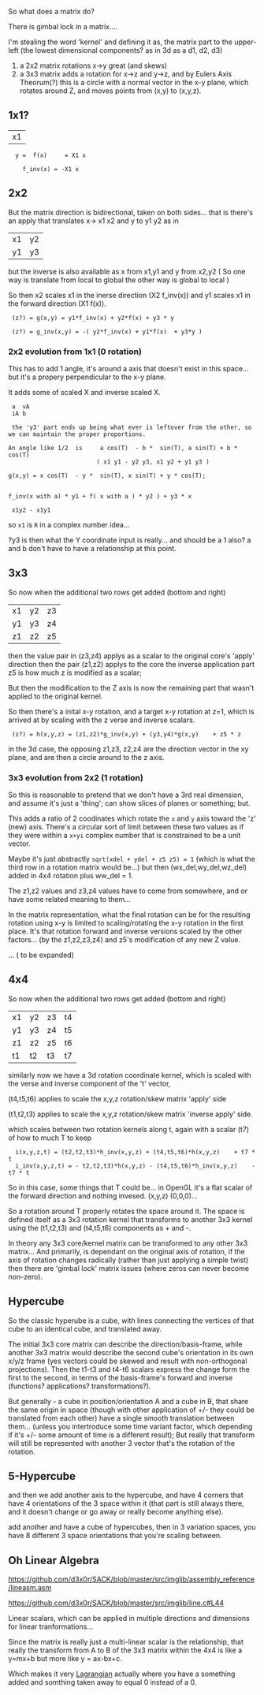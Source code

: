 

So what does a matrix do?  

There is gimbal lock in a matrix....

I'm stealing the word 'kernel' and defining it as, the matrix part to the upper-left (the lowest dimensional components?  as in 3d as a d1, d2, d3)



1) a 2x2 matrix rotations x->y great (and skews)
2) a 3x3 matrix adds a rotation for x->z and y->z, and by Eulers Axis Theorum(?) this is a circle with a normal vector in the x-y plane,
which rotates around Z, and moves points from (x,y) to (x,y,z).

## 1x1?

  |  |
  |----|
  | x1  |
  
  
      y =  f(x)     = X1 x 

        f_inv(x) = -X1 x 


## 2x2

   But the matrix direction is bidirectional, taken on both sides...
     that is there's an apply that translates x-> x1 x2 and y to y1 y2   as in

   |  |  |
   |----|---|
   | x1 | y2 |
   | y1 | y3 |
   
but the inverse is also available as x from x1,y1  and y from x2,y2 
( So one way is translate from local to global the other way is global to local )

So then x2 scales x1 in the inerse direction (X2 f_inv(x)) and y1 scales x1 in the forward direction (X1 f(x)).

    
     (z?) = g(x,y) = y1*f_inv(x) + y2*f(x) + y3 * y

     (z?) = g_inv(x,y) = -( y2*f_inv(x) + y1*f(x)  + y3*y )


### 2x2 evolution from 1x1 (0 rotation) 

This has to add 1 angle, it's around a axis that doesn't exist in this space... but it's a propery perpendicular to the x-y plane.

It adds some of scaled X and inverse scaled X.

     a  vA
     iA b
     
     the 'y3' part ends up being what ever is leftover from the other, so we can maintain the proper proportions.

    An angle like 1/2  is     a cos(T)  - b *  sin(T), a sin(T) + b * cos(T)
                             ( x1 y1 - y2 y3, x1 y2 + y1 y3 )
 
	g(x,y) = x cos(T)  - y *  sin(T), x sin(T) + y * cos(T);


    f_inv(x with a) * y1 + f( x with a ) * y2 ) + y3 * x

     x1y2 - x1y1 

so `x1` is `R` in a complex number idea... 

?y3 is then what the Y coordinate input is really... and should be a 1 also? a and b don't have to have a relationship at this point.


## 3x3 

  So now when the additional two rows get added (bottom and right)
  
|  |  |  |
|---|----|---|
| x1 | y2 |z3 |
| y1 | y3 |z4 |
| z1 | z2 |z5 |

  then the value pair in (z3,z4) applys as a scalar to the original core's 'apply' direction
  then the pair (z1,z2) applys to the core the inverse application part
  z5 is how much z is modified as a scalar; 
  
  But then the modification to the Z axis is now the remaining part that wasn't applied to the original kernel.
  
  So then there's a inital x-y rotation, and a target x-y rotation at z=1, which is arrived at by scaling with the z verse and inverse scalars.


     (z?) = h(x,y,z) = (z1,z2)*g_inv(x,y) + (y3,y4)*g(x,y)    + z5 * z

  
  
   in the 3d case, the opposing z1,z3, z2,z4 are the direction vector in the xy plane, and are then a circle around to the z axis.



### 3x3 evolution from 2x2 (1 rotation) 

So this is reasonable to pretend that we don't have a 3rd real dimension, and assume it's just a 'thing'; can show slices of planes or something; but.

This adds a ratio of 2 coodinates which rotate the `x` and `y` axis toward the 'z' (new) axis.  There's a circular sort of 
limit between these two values as if they were within a `x+yi` complex number that is constrained to be a unit vector. 

Maybe it's just abstractly `sqrt(xdel + ydel + z5 z5) = 1`  (which is what the third row in a rotation matrix would be...) but then (wx_del,wy_del,wz_del) added in 4x4 rotation plus ww_del = 1.


The z1,z2 values and z3,z4 values have to come from somewhere, and or have some related meaning to them... 

In the matrix representation, what the final rotation can be for the resulting rotation using x-y is limited to scaling/rotating the x-y rotation in the first place.  It's that rotation
forward and inverse versions scaled by the other factors... (by the z1,z2,z3,z4) and z5's modification of any new Z value.

... ( to be expanded)
  
## 4x4  
  
  So now when the additional two rows get added (bottom and right)
  
  |  |  |  |  |
  |---|----|---|---|
  | x1 | y2 |z3 | t4 |
  | y1 | y3 |z4 | t5 |
  | z1 | z2 |z5 | t6 |
  | t1 | t2 | t3 | t7 |
  
  similarly now we have a 3d rotation coordinate kernel, which is scaled with the verse and inverse component of the 't' vector, 
  
  (t4,t5,t6) applies to scale the x,y,z rotation/skew matrix  'apply' side
  
  (t1,t2,t3) applies to scale the x,y,z rotation/skew matrix 'inverse apply' side.
  
  which scales between two rotation kernels along t, again with a scalar (t7) of how to much T to keep 
  

      i(x,y,z,t) = (t2,t2,t3)*h_inv(x,y,z) + (t4,t5,t6)*h(x,y,z)    + t7 * t
      i_inv(x,y,z,t) = - t2,t2,t3)*h(x,y,z) - (t4,t5,t6)*h_inv(x,y,z)    - t7 * t


  So in this case, some things that T could be... in OpenGL it's a flat scalar of the forward direction and nothing invesed.  (x,y,z) (0,0,0)...
  

   So a rotation around T properly rotates the space around it.   The space is defined itself as a 3x3 rotation kernel that transforms to another 3x3 kernel using the (t1,t2,t3) and (t4,t5,t6) components as + and -.
   
   In theory any 3x3 core/kernel matrix can be transformed to any other 3x3 matrix... And primarily, is dependant on the original axis of rotation, if the axis of rotation changes radically (rather than just applying a simple twist)
then there are 'gimbal lock' matrix issues (where zeros can never become non-zero).

## Hypercube

So the classic hyperube is a cube, with lines connecting the vertices of that cube to an identical cube, and translated away.

The initial 3x3 core matrix can describe the direction/basis-frame, while another 3x3 matrix would describe the second cube's orientation in its own x/y/z frame (yes vectors could be skewed and result with non-orthogonal projections).
Then the t1-t3 and t4-t6 scalars express the change form the first to the second, in terms of the basis-frame's forward and inverse (functions? applications? transformations?).   

But generally - a cube in position/orientation A and a cube in B, that share the same origin in space (though with other application of +/- they could be translated from each other) have a single smooth translation between them...
(unless you intertroduce some time variant factor, which depending if it's +/- some amount of time is a different result); But really that transform will still be represented with another 3 vector that's the rotation of the rotation.


## 5-Hypercube

and then we add another axis to the hypercube, and have 4 corners that have 4 orientations of the 3 space within it (that part is still always there, and it doesn't change or go away or really become anything else).

add another and have a cube of hypercubes, then in 3 variation spaces, you have 8 different 3 space orientations that you're scaling between.

## Oh Linear Algebra 


https://github.com/d3x0r/SACK/blob/master/src/imglib/assembly_reference/lineasm.asm

https://github.com/d3x0r/SACK/blob/master/src/imglib/line.c#L44

Linear scalars, which can be applied in multiple directions and dimensions for linear tranformations...

Since the matrix is really just a multi-linear scalar is the relationship, that really the transform from A to B of the 3x3 matrix within the 4x4 is like a y=mx+b but more like y = ax-bx+c.

Which makes it very [Lagrangian](https://en.wikipedia.org/wiki/Lagrangian_mechanics) actually  where you have a something added and somthing taken away to equal 0 instead of a 0.


